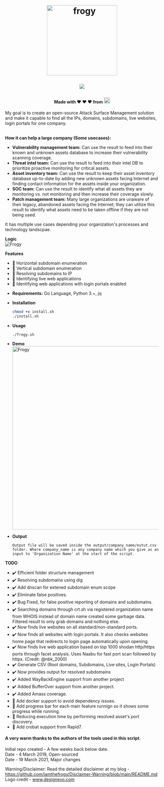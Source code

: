 <h1 align="center">
  <a href="https://github.com/iamthefrogy/frogy"><img src="https://user-images.githubusercontent.com/8291014/111029632-a1d13280-83f5-11eb-943a-002f71680d90.png" alt="frogy" height=230px></a>

![](https://visitor-badge.glitch.me/badge?page_id=iamthefrogy.frogy)<a href="https://twitter.com/iamthefrogy"> </a>

  </h1>
<h4 align="center"> Made with ❤️ ❤️ ❤️ from <img src="https://user-images.githubusercontent.com/8291014/145205748-5530f102-9102-4659-a141-21872f237c57.png" alt="frogy" height=20px> </h4>
My goal is to create an open-source Attack Surface Management solution and make it capable to find all the IPs, domains, subdomains, live websites, login portals for one company. <br/><br/>

**How it can help a large company (Some usecases):**
- **Vulnerability management team:** Can use the result to feed into their known and unknown assets database to increase their vulnerability scanning coverage.
- **Threat intel team:** Can use the result to feed into their intel DB to prioritize proactive monitoring for critical assets.
- **Asset inventory team:** Can use the result to keep their asset inventory database up-to-date by adding new unknown assets facing Internet and finding contact information for the assets inside your organization.
- **SOC team:** Can use the result to identify what all assets they are monitoring vs. not monitoring and then increase their coverage slowly.
- **Patch management team:** Many large organizations are unaware of their legacy, abandoned assets facing the Internet; they can utilize this result to identify what assets need to be taken offline if they are not being used.<br/>

It has multiple use cases depending your organization's processes and technology landscpae.

**Logic** <br/>
<img src="https://user-images.githubusercontent.com/8291014/148620188-3966a2e9-0089-401f-bf90-7909a93af1bf.jpg" alt="Frogy" title="Frogy" />

**Features**
- :frog: Horizontal subdomain enumeration
- :frog: Vertical subdomain enumeration
- :frog: Resolving subdomains to IP
- :frog: Identifying live web applications
- :frog: Identifying web applications with login portals enabled

+ **Requirements:** Go Language, Python 3.+, jq<br/>
    
+ **Installation**
    ```sh
  chmod +x install.sh
  ./install.sh
    ```
+ **Usage**
    ```sh
    ./frogy.sh
    ```
+ **Demo**
    <br/><img src="https://user-images.githubusercontent.com/8291014/148625824-0760f6fe-6d8f-4217-85e7-1432388b1ee9.png" alt="Frogy" title="Frogy" height=600px />

+ **Output**
    ```
    Output file will be saved inside the output/company_name/outut.csv folder. Where company_name is any company name which you give as an input to 'Organization Name' at the start of the script.
    ```

**TODO**
- :heavy_check_mark: Efficient folder structure management
- :heavy_check_mark: Resolving subdomains using dig
- :heavy_check_mark: Add dnscan for extened subdomain enum scope
- :heavy_check_mark: Eliminate false positives.
- :heavy_check_mark: Bug Fixed, for false positive reporting of domains and subdomains.
- :heavy_check_mark: Searching domains through crt.sh via registered organization name from WHOIS instead of domain name created some garbage data. Filtered result to only grab domains and nothing else.
- :heavy_check_mark: Now finds live websites on all standard/non-standard ports.
- :heavy_check_mark: Now finds all websites with login portals. It also checks websites home page that redirects to login page automatically upon opening.
- :heavy_check_mark: Now finds live web application based on top 1000 shodan http/https ports through facet analysis. Uses Naabu for fast port scan followed by httpx. (Credit: @nbk_2000)
- :heavy_check_mark: Generate CSV (Root domains, Subdomains, Live sites, Login Portals)
- :heavy_check_mark: Now provides output for resolved subdomains
- :heavy_check_mark: Added WayBackEngine support from another project
- :heavy_check_mark: Added BufferOver support from another project.
- :heavy_check_mark: Added Amass coverage.
- :construction: Add docker support to avoid dependency issues.
- :construction: Add progress bar for each main feature runnign so it shows some progress while running.
- :construction: Reducing execution time by performing resolved asset's port discovery.
- :construction: Add crobat support from Rapid7.
  

#### A very warm thanks to the authors of the tools used in this script.
Initial repo created - A few weeks back below date.<br/>
Date - 4 March 2019, Open-sourced<br/>
Date - 19 March 2021, Major changes<br/>

Warning/Disclaimer: Read the detailed disclaimer at my blog - https://github.com/iamthefrogy/Disclaimer-Warning/blob/main/README.md <br/>
Logo credit - www.designevo.com

